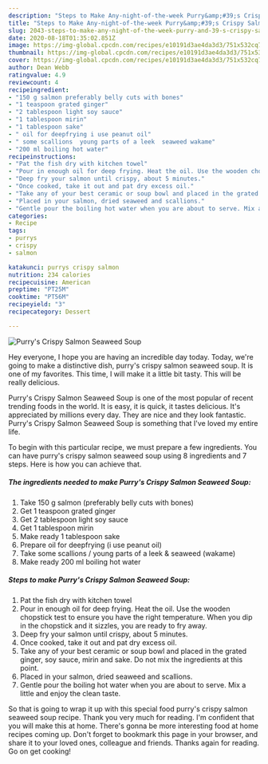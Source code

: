 ```yaml
---
description: "Steps to Make Any-night-of-the-week Purry&amp;#39;s Crispy Salmon Seaweed Soup"
title: "Steps to Make Any-night-of-the-week Purry&amp;#39;s Crispy Salmon Seaweed Soup"
slug: 2043-steps-to-make-any-night-of-the-week-purry-and-39-s-crispy-salmon-seaweed-soup
date: 2020-08-18T01:35:02.851Z
image: https://img-global.cpcdn.com/recipes/e10191d3ae4da3d3/751x532cq70/purrys-crispy-salmon-seaweed-soup-recipe-main-photo.jpg
thumbnail: https://img-global.cpcdn.com/recipes/e10191d3ae4da3d3/751x532cq70/purrys-crispy-salmon-seaweed-soup-recipe-main-photo.jpg
cover: https://img-global.cpcdn.com/recipes/e10191d3ae4da3d3/751x532cq70/purrys-crispy-salmon-seaweed-soup-recipe-main-photo.jpg
author: Dean Webb
ratingvalue: 4.9
reviewcount: 4
recipeingredient:
- "150 g salmon preferably belly cuts with bones"
- "1 teaspoon grated ginger"
- "2 tablespoon light soy sauce"
- "1 tablespoon mirin"
- "1 tablespoon sake"
- " oil for deepfrying i use peanut oil"
- " some scallions  young parts of a leek  seaweed wakame"
- "200 ml boiling hot water"
recipeinstructions:
- "Pat the fish dry with kitchen towel"
- "Pour in enough oil for deep frying. Heat the oil. Use the wooden chopstick test to ensure you have the right temperature. When you dip in the chopstick and it sizzles, you are ready to fry away."
- "Deep fry your salmon until crispy, about 5 minutes."
- "Once cooked, take it out and pat dry excess oil."
- "Take any of your best ceramic or soup bowl and placed in the grated ginger, soy sauce, mirin and sake. Do not mix the ingredients at this point."
- "Placed in your salmon, dried seaweed and scallions."
- "Gentle pour the boiling hot water when you are about to serve. Mix a little and enjoy the clean taste."
categories:
- Recipe
tags:
- purrys
- crispy
- salmon

katakunci: purrys crispy salmon 
nutrition: 234 calories
recipecuisine: American
preptime: "PT25M"
cooktime: "PT56M"
recipeyield: "3"
recipecategory: Dessert

---
```



![Purry&#39;s Crispy Salmon Seaweed Soup](https://img-global.cpcdn.com/recipes/e10191d3ae4da3d3/751x532cq70/purrys-crispy-salmon-seaweed-soup-recipe-main-photo.jpg)

Hey everyone, I hope you are having an incredible day today. Today, we're going to make a distinctive dish, purry&#39;s crispy salmon seaweed soup. It is one of my favorites. This time, I will make it a little bit tasty. This will be really delicious.

Purry&#39;s Crispy Salmon Seaweed Soup is one of the most popular of recent trending foods in the world. It is easy, it is quick, it tastes delicious. It's appreciated by millions every day. They are nice and they look fantastic. Purry&#39;s Crispy Salmon Seaweed Soup is something that I've loved my entire life.




To begin with this particular recipe, we must prepare a few ingredients. You can have purry&#39;s crispy salmon seaweed soup using 8 ingredients and 7 steps. Here is how you can achieve that.

<!--inarticleads1-->

##### The ingredients needed to make Purry&#39;s Crispy Salmon Seaweed Soup:

1. Take 150 g salmon (preferably belly cuts with bones)
1. Get 1 teaspoon grated ginger
1. Get 2 tablespoon light soy sauce
1. Get 1 tablespoon mirin
1. Make ready 1 tablespoon sake
1. Prepare  oil for deepfrying (i use peanut oil)
1. Take  some scallions / young parts of a leek &amp; seaweed (wakame)
1. Make ready 200 ml boiling hot water




<!--inarticleads2-->

##### Steps to make Purry&#39;s Crispy Salmon Seaweed Soup:

1. Pat the fish dry with kitchen towel
1. Pour in enough oil for deep frying. Heat the oil. Use the wooden chopstick test to ensure you have the right temperature. When you dip in the chopstick and it sizzles, you are ready to fry away.
1. Deep fry your salmon until crispy, about 5 minutes.
1. Once cooked, take it out and pat dry excess oil.
1. Take any of your best ceramic or soup bowl and placed in the grated ginger, soy sauce, mirin and sake. Do not mix the ingredients at this point.
1. Placed in your salmon, dried seaweed and scallions.
1. Gentle pour the boiling hot water when you are about to serve. Mix a little and enjoy the clean taste.




So that is going to wrap it up with this special food purry&#39;s crispy salmon seaweed soup recipe. Thank you very much for reading. I'm confident that you will make this at home. There's gonna be more interesting food at home recipes coming up. Don't forget to bookmark this page in your browser, and share it to your loved ones, colleague and friends. Thanks again for reading. Go on get cooking!
